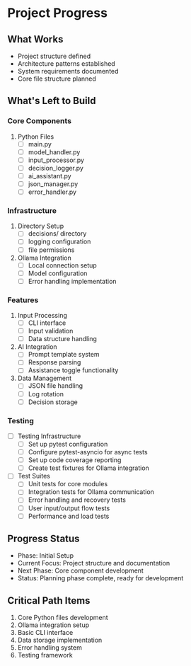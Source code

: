 # Project Progress

## What Works
- Project structure defined
- Architecture patterns established
- System requirements documented
- Core file structure planned

## What's Left to Build

### Core Components
1. Python Files
   - [ ] main.py
   - [ ] model_handler.py
   - [ ] input_processor.py
   - [ ] decision_logger.py
   - [ ] ai_assistant.py
   - [ ] json_manager.py
   - [ ] error_handler.py

### Infrastructure
1. Directory Setup
   - [ ] decisions/ directory
   - [ ] logging configuration
   - [ ] file permissions

2. Ollama Integration
   - [ ] Local connection setup
   - [ ] Model configuration
   - [ ] Error handling implementation

### Features
1. Input Processing
   - [ ] CLI interface
   - [ ] Input validation
   - [ ] Data structure handling

2. AI Integration
   - [ ] Prompt template system
   - [ ] Response parsing
   - [ ] Assistance toggle functionality

3. Data Management
   - [ ] JSON file handling
   - [ ] Log rotation
   - [ ] Decision storage

### Testing
- [ ] Testing Infrastructure
  * [ ] Set up pytest configuration
  * [ ] Configure pytest-asyncio for async tests
  * [ ] Set up code coverage reporting
  * [ ] Create test fixtures for Ollama integration

- [ ] Test Suites
  * [ ] Unit tests for core modules
  * [ ] Integration tests for Ollama communication
  * [ ] Error handling and recovery tests
  * [ ] User input/output flow tests
  * [ ] Performance and load tests

## Progress Status
- Phase: Initial Setup
- Current Focus: Project structure and documentation
- Next Phase: Core component development
- Status: Planning phase complete, ready for development

## Critical Path Items
1. Core Python files development
2. Ollama integration setup
3. Basic CLI interface
4. Data storage implementation
5. Error handling system
6. Testing framework
